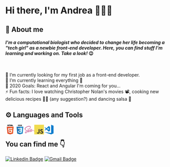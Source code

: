 # Hi there, I'm Andrea 👋👩‍💻

## 📖 About me

#### <em> I'm a computational biologist who decided to change her life becoming a "tech girl" as a newbie front-end developer. Here, you can find stuff I'm learning and working on. Take a look!</em> 😉

<br />

🧐 I’m currently looking for my first job as a front-end developer.<br />
🌱 I’m currently learning everything 🤣 <br />
🎯 2020 Goals: React and Angular I'm coming for you... <br />
⚡ Fun facts: I love watching Christopher Nolan's movies 📽, cooking new delicious recipes 👩‍🍳 (any suggestion?) and dancing salsa 💃

## ⚙ Languages and Tools

<img align="left" alt="HTML5" width="30px" src="https://raw.githubusercontent.com/github/explore/80688e429a7d4ef2fca1e82350fe8e3517d3494d/topics/html/html.png" />
<img align="left" alt="CSS3" width="30px" src="https://raw.githubusercontent.com/github/explore/80688e429a7d4ef2fca1e82350fe8e3517d3494d/topics/css/css.png" />
<img align="left" alt="Sass" width="30px" src="https://raw.githubusercontent.com/github/explore/80688e429a7d4ef2fca1e82350fe8e3517d3494d/topics/sass/sass.png" />
<img align="left" alt="JavaScript" width="30px" src="https://raw.githubusercontent.com/github/explore/80688e429a7d4ef2fca1e82350fe8e3517d3494d/topics/javascript/javascript.png" />
<img align="left" alt="Visual Studio Code" width="30px" src="https://raw.githubusercontent.com/github/explore/80688e429a7d4ef2fca1e82350fe8e3517d3494d/topics/visual-studio-code/visual-studio-code.png" />

<br />

## You can find me 👇

[![Linkedin Badge](https://img.shields.io/badge/-andreaclavijo-blue?style=flat-square&logo=Linkedin&logoColor=white&link=https://www.linkedin.com/in/andreaclavijo/)](https://www.linkedin.com/in/andreaclavijo/)
[![Gmail Badge](https://img.shields.io/badge/-andrea.clavijo.r@gmail.com-c14438?style=flat-square&logo=Gmail&logoColor=white&link=mailto:andrea.clavijo.r@gmail.com)](mailto:andrea.clavijo.r@gmail.com)

